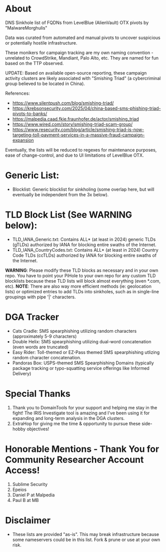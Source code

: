 # About
DNS Sinkhole list of FQDNs from LevelBlue (AlienVault) OTX pivots by "MalwareMorghulis"

Data was curated from automated and manual pivots to uncover suspicious or potentially hostile infrastructure.

These monikers for campaign tracking are my own naming convention - unrelated to CrowdStrike, Mandiant, Palo Alto, etc. They are named for fun based on the TTP observed.

UPDATE: Based on available open-source reporting, these campaign activity clusters are likely associated with "Smishing Triad" (a cybercriminal group believed to be located in China).

References:
- https://www.silentpush.com/blog/smishing-triad/
- https://krebsonsecurity.com/2025/04/china-based-sms-phishing-triad-pivots-to-banks/
- https://malpedia.caad.fkie.fraunhofer.de/actor/smishing_triad
- https://www.wired.com/story/smishing-triad-scam-group/
- https://www.resecurity.com/blog/article/smishing-triad-is-now-targeting-toll-payment-services-in-a-massive-fraud-campaign-expansion


Eventually, the lists will be reduced to regexes for maintenance purposes, ease of change-control, and due to UI limitations of LevelBlue OTX.

# Generic List:
- Blocklist: Generic blocklist for sinkholing (some overlap here, but will eventually be independent from the 3x below).

# TLD Block List (See WARNING below):
- TLD_IANA_Generic.txt: Contains ALL* (at least in 2024) generic TLDs (gTLDs) authorized by IANA for blocking entire swaths of the Internet.
- TLD_IANA_CountryCodes.txt: Contains ALL* (at least in 2024) Country Code TLDs (ccTLDs) authorized by IANA for blocking entire swaths of the Internet.

**WARNING**: Please modify these TLD blocks as necessary and in your own repo. You have to point your PiHole to your own repo for any custom TLD blocklists because these TLD lists will block almost everything (even *.com, etc).
**NOTE**: There are also way more efficient methods (ie: geolocation lists) or optimized entries to add TLDs into sinkholes, such as in single-line groupings with pipe '|' characters.

# DGA Tracker
- Cats Cradle: SMS spearphishing utilizing random characters (approximately 5-9 characters)
- Double Helix: SMS spearphishing utilizing dual-word concatenation (even words are truncated)
- Easy Rider: Toll-themed or EZ-Pass themed SMS spearphishing utlizing random character concatenation.
- Pandoras Box: USPS-themed SMS Spearphishing Domains (typically package tracking or typo-squatting service offerings like Informed Delivery)

# Special Thanks
1) Thank you to DomainTools for your support and helping me stay in the fight! The IRIS Investigate tool is amazing and I've been using it for expanding and long-term analysis in the DGA clusters.
2) ExtraHop for giving me the time & opportunity to pursue these side-hobby objectives!

# Honorable Mentions - Thank You for Community Researcher Account Access!
1) Sublime Security
2) Epeios
3) Daniel P at Malpedia
4) Paul B at MB

# Disclaimer
- These lists are provided "as-is". This may break infrastructure because some nameservers could be in this list. Fork & prune or use at your own risk.
